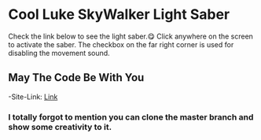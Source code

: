 # Cool Luke SkyWalker Light Saber

Check the link below to see the light saber.😋 Click anywhere on the screen to activate the saber.
The checkbox on the far right corner is used for disabling the movement sound.

## May The Code Be With You

-Site-Link: [Link]()

### I totally forgot to mention you can clone the master branch and show some creativity to it.
